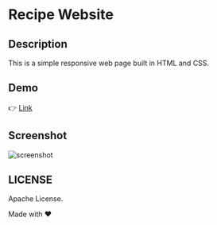 # Recipe Website

## Description

This is a simple responsive web page built in HTML and CSS.

## Demo

👉 [Link](https://nostalgic-minsky-c022ac.netlify.app/)

## Screenshot

![screenshot](https://user-images.githubusercontent.com/4997491/115946020-27a7c980-a4dc-11eb-9d6f-5dea63cd8186.JPG)

## LICENSE

Apache License.

Made with ❤
